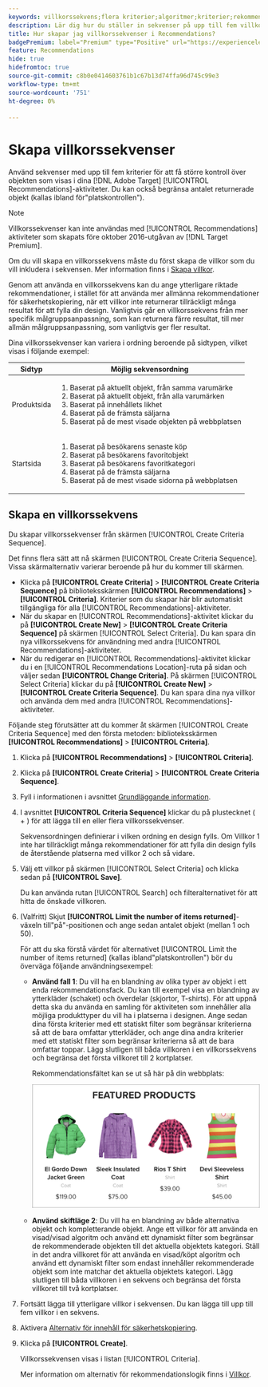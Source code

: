 ```yaml
---
keywords: villkorssekvens;flera kriterier;algoritmer;kriterier;rekommendationer-kriterier;sekvens;gränsantal returnerade objekt;platshållarnivåkontroll;plats
description: Lär dig hur du ställer in sekvenser på upp till fem villkor för att få bättre kontroll över de objekt som visas i dina Recommendations-aktiviteter.
title: Hur skapar jag villkorssekvenser i Recommendations?
badgePremium: label="Premium" type="Positive" url="https://experienceleague.adobe.com/docs/target/using/introduction/intro.html?lang=en#premium newtab=true" tooltip="Se vad som ingår i Target Premium."
feature: Recommendations
hide: true
hidefromtoc: true
source-git-commit: c8b0e0414603761b1c67b13d74ffa96d745c99e3
workflow-type: tm+mt
source-wordcount: '751'
ht-degree: 0%

---
```


# Skapa villkorssekvenser

Använd sekvenser med upp till fem kriterier för att få större kontroll över objekten som visas i dina [!DNL Adobe Target] [!UICONTROL Recommendations]-aktiviteter. Du kan också begränsa antalet returnerade objekt (kallas ibland för&quot;platskontrollen&quot;).

>[!NOTE]
>
>Villkorssekvenser kan inte användas med [!UICONTROL Recommendations] aktiviteter som skapats före oktober 2016-utgåvan av [!DNL Target Premium].

Om du vill skapa en villkorssekvens måste du först skapa de villkor som du vill inkludera i sekvensen. Mer information finns i [Skapa villkor](/help/main/c-recommendations/c-algorithms/create-new-algorithm.md).

Genom att använda en villkorssekvens kan du ange ytterligare riktade rekommendationer, i stället för att använda mer allmänna rekommendationer för säkerhetskopiering, när ett villkor inte returnerar tillräckligt många resultat för att fylla din design. Vanligtvis går en villkorssekvens från mer specifik målgruppsanpassning, som kan returnera färre resultat, till mer allmän målgruppsanpassning, som vanligtvis ger fler resultat.

Dina villkorssekvenser kan variera i ordning beroende på sidtypen, vilket visas i följande exempel:

| Sidtyp | Möjlig sekvensordning |
| --- | --- |
| Produktsida | <ol><li>Baserat på aktuellt objekt, från samma varumärke</li><li>Baserat på aktuellt objekt, från alla varumärken</li><li>Baserat på innehållets likhet</li><li>Baserat på de främsta säljarna</li><li>Baserat på de mest visade objekten på webbplatsen</li></ol> |
| Startsida | <ol><li>Baserat på besökarens senaste köp </li><li>Baserat på besökarens favoritobjekt</li><li>Baserat på besökarens favoritkategori</li><li>Baserat på de främsta säljarna</li><li>Baserat på de mest visade sidorna på webbplatsen</li></ol> |

## Skapa en villkorssekvens

Du skapar villkorssekvenser från skärmen [!UICONTROL Create Criteria Sequence].

Det finns flera sätt att nå skärmen [!UICONTROL Create Criteria Sequence]. Vissa skärmalternativ varierar beroende på hur du kommer till skärmen.

* Klicka på **[!UICONTROL Create Criteria]** > **[!UICONTROL Create Criteria Sequence]** på biblioteksskärmen **[!UICONTROL Recommendations]** > **[!UICONTROL Criteria]**. Kriterier som du skapar här blir automatiskt tillgängliga för alla [!UICONTROL Recommendations]-aktiviteter.
* När du skapar en [!UICONTROL Recommendations]-aktivitet klickar du på **[!UICONTROL Create New]** > **[!UICONTROL Create Criteria Sequence]** på skärmen [!UICONTROL Select Criteria]. Du kan spara din nya villkorssekvens för användning med andra [!UICONTROL Recommendations]-aktiviteter.
* När du redigerar en [!UICONTROL Recommendations]-aktivitet klickar du i en [!UICONTROL Recommendations Location]-ruta på sidan och väljer sedan **[!UICONTROL Change Criteria]**. På skärmen [!UICONTROL Select Criteria] klickar du på **[!UICONTROL Create New]** > **[!UICONTROL Create Criteria Sequence]**. Du kan spara dina nya villkor och använda dem med andra [!UICONTROL Recommendations]-aktiviteter.

Följande steg förutsätter att du kommer åt skärmen [!UICONTROL Create Criteria Sequence] med den första metoden: biblioteksskärmen **[!UICONTROL Recommendations]** > **[!UICONTROL Criteria]**.

1. Klicka på **[!UICONTROL Recommendations]** > **[!UICONTROL Criteria]**.

1. Klicka på **[!UICONTROL Create Criteria]** > **[!UICONTROL Create Criteria Sequence]**.

1. Fyll i informationen i avsnittet [Grundläggande information](/help/main/c-recommendations/c-algorithms/create-new-algorithm.md#info).

1. I avsnittet **[!UICONTROL Criteria Sequence]** klickar du på plustecknet ( + ) för att lägga till en eller flera villkorssekvenser.

   Sekvensordningen definierar i vilken ordning en design fylls. Om Villkor 1 inte har tillräckligt många rekommendationer för att fylla din design fylls de återstående platserna med villkor 2 och så vidare.

1. Välj ett villkor på skärmen [!UICONTROL Select Criteria] och klicka sedan på **[!UICONTROL Save]**.

   Du kan använda rutan [!UICONTROL Search] och filteralternativet för att hitta de önskade villkoren.

1. (Valfritt) Skjut **[!UICONTROL Limit the number of items returned]**-växeln till&quot;på&quot;-positionen och ange sedan antalet objekt (mellan 1 och 50).

   För att du ska förstå värdet för alternativet [!UICONTROL Limit the number of items returned] (kallas ibland&quot;platskontrollen&quot;) bör du överväga följande användningsexempel:

   * **Använd fall 1**: Du vill ha en blandning av olika typer av objekt i ett enda rekommendationsfack. Du kan till exempel visa en blandning av ytterkläder (schaket) och överdelar (skjortor, T-shirts). För att uppnå detta ska du använda en samling för aktiviteten som innehåller alla möjliga produkttyper du vill ha i platserna i designen. Ange sedan dina första kriterier med ett statiskt filter som begränsar kriterierna så att de bara omfattar ytterkläder, och ange dina andra kriterier med ett statiskt filter som begränsar kriterierna så att de bara omfattar toppar. Lägg slutligen till båda villkoren i en villkorssekvens och begränsa det första villkoret till 2 kortplatser.

     Rekommendationsfältet kan se ut så här på din webbplats:

     ![Rekommendationsfack för aktuella produkter](/help/main/c-recommendations/c-algorithms/assets/featured-products.png)

   * **Använd skiftläge 2**: Du vill ha en blandning av både alternativa objekt och kompletterande objekt. Ange ett villkor för att använda en visad/visad algoritm och använd ett dynamiskt filter som begränsar de rekommenderade objekten till det aktuella objektets kategori. Ställ in det andra villkoret för att använda en visad/köpt algoritm och använd ett dynamiskt filter som endast innehåller rekommenderade objekt som inte matchar det aktuella objektets kategori. Lägg slutligen till båda villkoren i en sekvens och begränsa det första villkoret till två kortplatser.

1. Fortsätt lägga till ytterligare villkor i sekvensen. Du kan lägga till upp till fem villkor i en sekvens.

1. Aktivera [Alternativ för innehåll för säkerhetskopiering](/help/main/c-recommendations/c-algorithms/create-new-algorithm.md#content).

1. Klicka på **[!UICONTROL Create]**.

   Villkorssekvensen visas i listan [!UICONTROL Criteria].

   Mer information om alternativ för rekommendationslogik finns i [Villkor](/help/main/c-recommendations/c-algorithms/algorithms.md).
